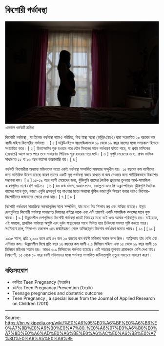 # কিশোরী গর্ভাবস্থা

![](../../images/698686d3f4c08e2e.JPG)
*একজন গর্ভবতী মহিলা*

কিশোরী গর্ভাবস্থা , যা টিনেজ গর্ভাবস্থা নামেও পরিচিত, বিশ্ব স্বাস্থ্য সংস্থা (ডব্লিউএইচও) দ্বারা সংজ্ঞায়িত ২০ বছরের কম বয়সী মহিলা কিশোরীর গর্ভাবস্থা । [ ১ ] ডব্লিউএইচও বয়ঃসন্ধিকালকে ১০ থেকে ১৯ বছর বয়সের মধ্যে সময়কাল হিসাবে সংজ্ঞায়িত করে। [ ২ ] ডিম্বস্ফোটন শুরু হওয়ার পরে যৌন মিলনের সাথে গর্ভধারণ ঘটতে পারে, যা প্রথম মাসিকের (মেনার্চে) আগে হতে পারে তবে সাধারণত পিরিয়ড শুরু হওয়ার পরে ঘটে। [ ৩ ] সুপুষ্ট মেয়েদের মধ্যে, প্রথম মাসিক সাধারণত ১২ বা ১৩ বছর বয়সের কাছাকাছি হয়। [ ৪ ]

গর্ভবতী কিশোরীরা অন্যান্য মহিলাদের মতো একই গর্ভাবস্থা সম্পর্কিত সমস্যার সম্মুখীন হয়। ১৫ বছরের কম বয়সীদের জন্য অতিরিক্ত উদ্বেগ রয়েছে কারণ তাদের একটি সুস্থ গর্ভাবস্থা বজায় রাখতে বা জন্ম দেওয়ার জন্য শারীরিকভাবে বিকাশের সম্ভাবনা কম। [ ৫ ] ১৫-১৯ বছর বয়সী মেয়েদের জন্য, ঝুঁকিগুলি বয়সের জৈবিক প্রভাবের তুলনায় আর্থ-সামাজিক কারণগুলির সাথে বেশি জড়িত। [ ৬ ] কম জন্ম ওজন, অকাল প্রসব, রক্তাল্পতা এবং প্রি-এক্লাম্পসিয়ার ঝুঁকিগুলি জৈবিক বয়সের সাথে যুক্ত, কারণ এগুলি প্রসবপূর্ব যত্ন পাওয়ার মতো অন্যান্য ঝুঁকির কারণগুলি নিয়ন্ত্রণ করার পরেও কিশোর-কিশোরীদের জন্মদানের ক্ষেত্রে দেখা যায়। [ ৭ ] [ ৮ ]

কিশোরী গর্ভধারণ সামাজিক সমস্যাগুলির সাথে সম্পর্কিত, যার মধ্যে নিম্ন শিক্ষার স্তর এবং দারিদ্র্য রয়েছে। উন্নত দেশগুলিতে কিশোরী গর্ভাবস্থা সাধারণত বিবাহের বাইরে থাকে এবং এটি প্রায়শই একটি সামাজিক কলঙ্কের সাথে যুক্ত থাকে। [ ৯ ] উন্নয়নশীল দেশগুলিতে কিশোরী গর্ভাবস্থা প্রায়ই বিবাহের মধ্যে ঘটে এবং অর্ধেক পরিকল্পিত হয়। যাইহোক, এই সমাজে, প্রাথমিক গর্ভাবস্থা অপুষ্টি এবং দুর্বল স্বাস্থ্যসেবার সাথে মিলিত হয়ে চিকিৎসা সমস্যা সৃষ্টি করতে পারে। সংমিশ্রণে হলে, শিক্ষাগত হস্তক্ষেপ এবং জন্মনিয়ন্ত্রণে গেলে অনিচ্ছাকৃত কিশোর গর্ভধারণ কমতে পারে। [ ১০ ] [ ১১ ]

২০১৫ সালে, প্রতি ১,০০০ জনে প্রায় ৪৭ জন ২০ বছরের কম বয়সী মহিলার সন্তান ভাল ছিল। আফ্রিকায় হার বেশি এবং এশিয়ায় কম। উন্নয়নশীল বিশ্বে প্রতি বছর ১৬ বছরের কম বয়সী ২.৫ মিলিয়ন মহিলা এবং ১৫ থেকে ১৯ বছর বয়সী ১৬ মিলিয়ন মহিলার সন্তান হয়। আরও ৩.৯ মিলিয়নের গর্ভপাত হয়েছে। এটি শহরের তুলনায় গ্রামাঞ্চলে বেশি দেখা যায়। বিশ্বব্যাপী, ১৫ থেকে ১৯ বছর বয়সী মহিলাদের মধ্যে গর্ভাবস্থা সম্পর্কিত জটিলতাগুলি মৃত্যুর সবচেয়ে সাধারণ কারণ।

## বহিঃসংযোগ

- কার্লিতে Teen Pregnancy (ইংরেজি)
- কার্লিতে Teen Pregnancy Prevention (ইংরেজি)
- Teenage pregnancies and obstetric outcome
- Teen Pregnancy , a special issue from the Journal of Applied Research on Children (2011)

---
Source: https://bn.wikipedia.org/wiki/%E0%A6%95%E0%A6%BF%E0%A6%B6%E0%A7%8B%E0%A6%B0%E0%A7%80_%E0%A6%97%E0%A6%B0%E0%A7%8D%E0%A6%AD%E0%A6%BE%E0%A6%AC%E0%A6%B8%E0%A7%8D%E0%A6%A5%E0%A6%BE
